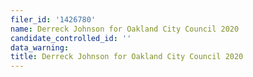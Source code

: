 ```yaml
---
filer_id: '1426780'
name: Derreck Johnson for Oakland City Council 2020
candidate_controlled_id: ''
data_warning: 
title: Derreck Johnson for Oakland City Council 2020
---
```

